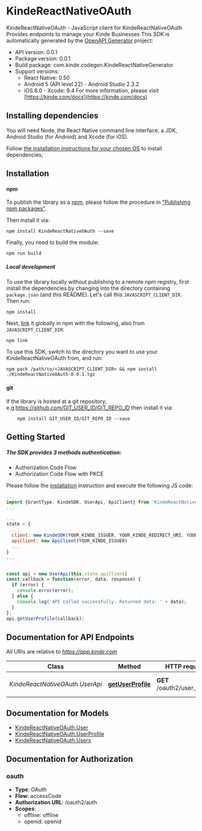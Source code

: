 # KindeReactNativeOAuth

KindeReactNativeOAuth - JavaScript client for KindeReactNativeOAuth
Provides endpoints to manage your Kinde Businesses
This SDK is automatically generated by the [OpenAPI Generator](https://openapi-generator.tech) project:

- API version: 0.0.1
- Package version: 0.0.1
- Build package: com.kinde.codegen.KindeReactNativeGenerator
- Support versions:
  + React Native: 0.50
  + Android 5 (API level 22) - Android Studio 2.3.2
  + iOS 8.0 - Xcode: 9.4
For more information, please visit [https://kinde.com/docs](https://kinde.com/docs)

## Installing dependencies

You will need Node, the React Native command line interface, a JDK, Android Studio (for Android) and Xcode (for iOS).

Follow [the installation instructions for your chosen OS](https://archive.reactnative.dev/docs/0.50/getting-started) to install dependencies;

## Installation

#### npm

To publish the library as a [npm](https://www.npmjs.com/), please follow the procedure in ["Publishing npm packages"](https://docs.npmjs.com/getting-started/publishing-npm-packages).

Then install it via:

```shell
npm install KindeReactNativeOAuth --save
```

Finally, you need to build the module:

```shell
npm run build
```

##### Local development

To use the library locally without publishing to a remote npm registry, first install the dependencies by changing into the directory containing `package.json` (and this README). Let's call this `JAVASCRIPT_CLIENT_DIR`. Then run:

```shell
npm install
```

Next, [link](https://docs.npmjs.com/cli/link) it globally in npm with the following, also from `JAVASCRIPT_CLIENT_DIR`:

```shell
npm link
```

To use this SDK, switch to the directory you want to use your KindeReactNativeOAuth from, and run:

```shell
npm pack /path/to/<JAVASCRIPT_CLIENT_DIR> && npm install ./KindeReactNativeOAuth-0.0.1.tgz
```

#### git

If the library is hosted at a git repository, e.g.https://github.com/GIT_USER_ID/GIT_REPO_ID
then install it via:

```shell
    npm install GIT_USER_ID/GIT_REPO_ID --save
```

## Getting Started

##### The SDK provides 3 methods authentication:
 - Authorization Code Flow
 - Authorization Code Flow with PKCE

Please follow the [installation](#installation) instruction and execute the following JS code:

```javascript
...
import {GrantType, KindeSDK, UserApi, ApiClient} from 'KindeReactNativeOAuth';
...

...
state = {
  ...
  client: new KindeSDK(YOUR_KINDE_ISSUER, YOUR_KINDE_REDIRECT_URI, YOUR_GRANT_TYPE_CHOOSEN, YOUR_KINDE_CLIENT_ID, YOUR_KINDE_CLIENT_SECRET),
  apiClient: new ApiClient(YOUR_KINDE_ISSUER)
  ...
}
...


const api = new UserApi(this.state.apiClient)
const callback = function(error, data, response) {
  if (error) {
    console.error(error);
  } else {
    console.log('API called successfully. Returned data: ' + data);
  }
};
api.getUserProfile(callback);

```

## Documentation for API Endpoints

All URIs are relative to *https://app.kinde.com*

Class | Method | HTTP request | Description
------------ | ------------- | ------------- | -------------
*KindeReactNativeOAuth.UserApi* | [**getUserProfile**](docs/UserApi.md#getUserProfile) | **GET** /oauth2/user_profile | Returns current user profile


## Documentation for Models

 - [KindeReactNativeOAuth.User](docs/User.md)
 - [KindeReactNativeOAuth.UserProfile](docs/UserProfile.md)
 - [KindeReactNativeOAuth.Users](docs/Users.md)


## Documentation for Authorization



### oauth


- **Type**: OAuth
- **Flow**: accessCode
- **Authorization URL**: /oauth2/auth
- **Scopes**: 
  - offline: offline
  - openid: openid

